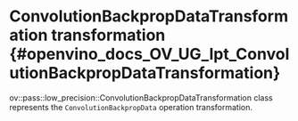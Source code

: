 # ConvolutionBackpropDataTransformation transformation {#openvino_docs_OV_UG_lpt_ConvolutionBackpropDataTransformation}

ov::pass::low_precision::ConvolutionBackpropDataTransformation class represents the `ConvolutionBackpropData` operation transformation.
